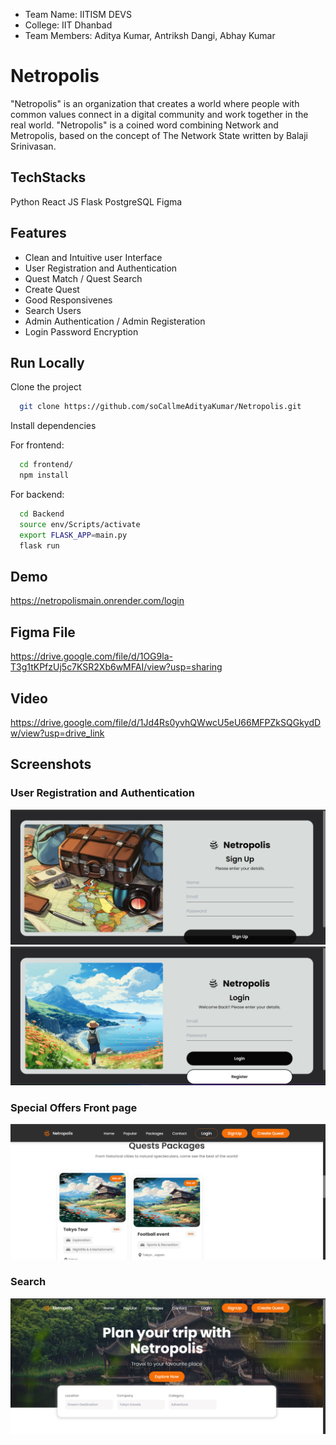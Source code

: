 - Team Name: IITISM DEVS
- College: IIT Dhanbad
- Team Members: Aditya Kumar, Antriksh Dangi, Abhay Kumar


# Netropolis

"Netropolis" is an organization that creates a world where people with common values connect in a digital community and work together in the real world.
"Netropolis" is a coined word combining Network and Metropolis, based on the concept of The Network State written by Balaji Srinivasan.



## TechStacks
Python 
React JS 
Flask 
PostgreSQL
Figma


## Features

- Clean and Intuitive user Interface
- User Registration and Authentication
- Quest Match / Quest Search
- Create Quest 
- Good Responsivenes
- Search Users
- Admin Authentication / Admin Registeration
- Login Password Encryption


## Run Locally

Clone the project

```bash
  git clone https://github.com/soCallmeAdityaKumar/Netropolis.git
```

Install dependencies


For frontend: 
```bash
  cd frontend/
  npm install
```
For backend: 
```bash
  cd Backend
  source env/Scripts/activate
  export FLASK_APP=main.py
  flask run
```

## Demo

https://netropolismain.onrender.com/login

## Figma File

https://drive.google.com/file/d/1OG9la-T3g1tKPfzUj5c7KSR2Xb6wMFAI/view?usp=sharing

## Video 

https://drive.google.com/file/d/1Jd4Rs0yvhQWwcU5eU66MFPZkSQGkydDw/view?usp=drive_link

## Screenshots

### User Registration and Authentication
![](https://github.com/soCallmeAdityaKumar/Netropolis/blob/main/asset/5.png)
![](https://github.com/soCallmeAdityaKumar/Netropolis/blob/main/asset/4.png)


### Special Offers Front page
![](https://github.com/soCallmeAdityaKumar/Netropolis/blob/main/asset/3.png)

### Search 
![](https://github.com/soCallmeAdityaKumar/Netropolis/blob/main/asset/1.png)

